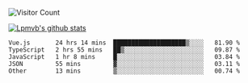 ![Visitor Count](https://profile-counter.glitch.me/Lpmvb/count.svg)

[![Lpmvb's github stats](https://github-readme-stats.vercel.app/api?username=lpmvb&show_icons=true&title_color=fff&icon_color=79ff97&text_color=9f9f9f&bg_color=151515)](https://github.com/anuraghazra/github-readme-stats)

<!--
Here are some ideas to get you started:

- 🔭 I’m currently working on ...
- 🌱 I’m currently learning ...
- 👯 I’m looking to collaborate on ...
- 🤔 I’m looking for help with ...
- 💬 Ask me about ...
- 📫 How to reach me: ...
- 😄 Pronouns: ...
- ⚡ Fun fact: ...
-->

<!--START_SECTION:waka-->

```text
Vue.js       24 hrs 14 mins  ████████████████████▒░░░░   81.90 %
TypeScript   2 hrs 55 mins   ██▒░░░░░░░░░░░░░░░░░░░░░░   09.87 %
JavaScript   1 hr 8 mins     █░░░░░░░░░░░░░░░░░░░░░░░░   03.84 %
JSON         55 mins         ▓░░░░░░░░░░░░░░░░░░░░░░░░   03.11 %
Other        13 mins         ▒░░░░░░░░░░░░░░░░░░░░░░░░   00.74 %
```

<!--END_SECTION:waka-->
